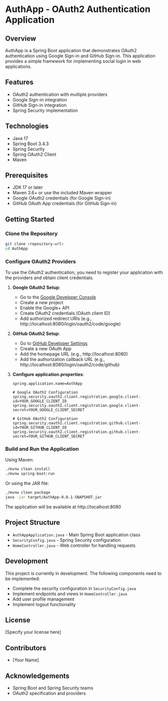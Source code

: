 # AuthApp - OAuth2 Authentication Application

## Overview
AuthApp is a Spring Boot application that demonstrates OAuth2 authentication using Google Sign-in and GitHub Sign-in. This application provides a simple framework for implementing social login in web applications.

## Features
- OAuth2 authentication with multiple providers
- Google Sign-in integration
- GitHub Sign-in integration
- Spring Security implementation

## Technologies
- Java 17
- Spring Boot 3.4.3
- Spring Security
- Spring OAuth2 Client
- Maven

## Prerequisites
- JDK 17 or later
- Maven 3.6+ or use the included Maven wrapper
- Google OAuth2 credentials (for Google Sign-in)
- GitHub OAuth App credentials (for GitHub Sign-in)

## Getting Started

### Clone the Repository
```bash
git clone <repository-url>
cd AuthApp
```

### Configure OAuth2 Providers
To use the OAuth2 authentication, you need to register your application with the providers and obtain client credentials.

1. **Google OAuth2 Setup**:
   - Go to the [Google Developer Console](https://console.developers.google.com/)
   - Create a new project
   - Enable the Google+ API
   - Create OAuth2 credentials (OAuth client ID)
   - Add authorized redirect URIs (e.g., http://localhost:8080/login/oauth2/code/google)

2. **GitHub OAuth2 Setup**:
   - Go to [GitHub Developer Settings](https://github.com/settings/developers)
   - Create a new OAuth App
   - Add the homepage URL (e.g., http://localhost:8080)
   - Add the authorization callback URL (e.g., http://localhost:8080/login/oauth2/code/github)

3. **Configure application.properties**:
   ```properties
   spring.application.name=AuthApp

   # Google OAuth2 Configuration
   spring.security.oauth2.client.registration.google.client-id=YOUR_GOOGLE_CLIENT_ID
   spring.security.oauth2.client.registration.google.client-secret=YOUR_GOOGLE_CLIENT_SECRET

   # GitHub OAuth2 Configuration
   spring.security.oauth2.client.registration.github.client-id=YOUR_GITHUB_CLIENT_ID
   spring.security.oauth2.client.registration.github.client-secret=YOUR_GITHUB_CLIENT_SECRET
   ```

### Build and Run the Application
Using Maven:
```bash
./mvnw clean install
./mvnw spring-boot:run
```

Or using the JAR file:
```bash
./mvnw clean package
java -jar target/AuthApp-0.0.1-SNAPSHOT.jar
```

The application will be available at http://localhost:8080

## Project Structure
- `AuthAppApplication.java` - Main Spring Boot application class
- `SecurityConfig.java` - Spring Security configuration
- `HomeController.java` - Web controller for handling requests

## Development
This project is currently in development. The following components need to be implemented:
- Complete the security configuration in `SecurityConfig.java`
- Implement endpoints and views in `HomeController.java`
- Add user profile management
- Implement logout functionality

## License
[Specify your license here]

## Contributors
- [Your Name]

## Acknowledgements
- Spring Boot and Spring Security teams
- OAuth2 specification and providers
